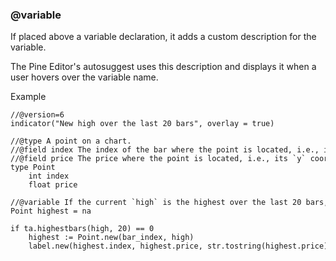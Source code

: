 ### @variable

If placed above a variable declaration, it adds a custom description for the variable.

The Pine Editor's autosuggest uses this description and displays it when a user hovers over the variable name.

Example

```
//@version=6  
indicator("New high over the last 20 bars", overlay = true)  
  
//@type A point on a chart.  
//@field index The index of the bar where the point is located, i.e., its `x` coordinate.  
//@field price The price where the point is located, i.e., its `y` coordinate.  
type Point  
    int index  
    float price  
  
//@variable If the current `high` is the highest over the last 20 bars, returns a new `Point` instance, `na` otherwise.  
Point highest = na  
  
if ta.highestbars(high, 20) == 0  
    highest := Point.new(bar_index, high)  
    label.new(highest.index, highest.price, str.tostring(highest.price))
```
